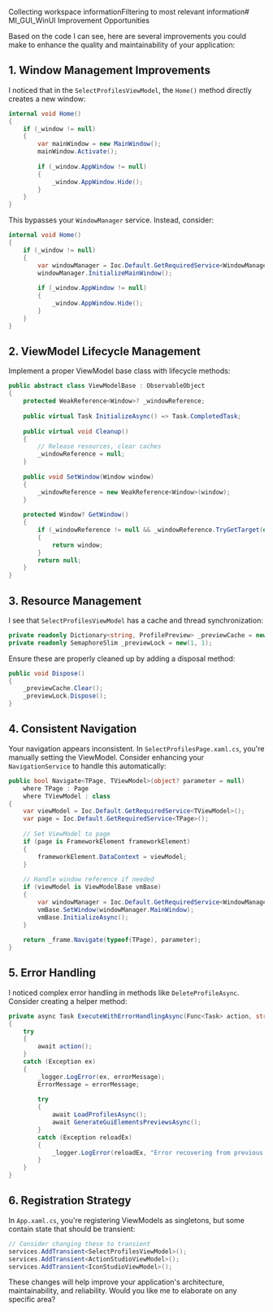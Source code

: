 Collecting workspace informationFiltering to most relevant information# MI_GUI_WinUI Improvement Opportunities

Based on the code I can see, here are several improvements you could make to enhance the quality and maintainability of your application:

## 1. Window Management Improvements

I noticed that in the `SelectProfilesViewModel`, the `Home()` method directly creates a new window:

```csharp
internal void Home()
{
    if (_window != null)
    {
        var mainWindow = new MainWindow();
        mainWindow.Activate();
        
        if (_window.AppWindow != null)
        {
            _window.AppWindow.Hide();
        }
    }
}
```

This bypasses your `WindowManager` service. Instead, consider:

```csharp
internal void Home()
{
    if (_window != null)
    {
        var windowManager = Ioc.Default.GetRequiredService<WindowManager>();
        windowManager.InitializeMainWindow();
        
        if (_window.AppWindow != null)
        {
            _window.AppWindow.Hide();
        }
    }
}
```

## 2. ViewModel Lifecycle Management

Implement a proper ViewModel base class with lifecycle methods:

```csharp
public abstract class ViewModelBase : ObservableObject
{
    protected WeakReference<Window>? _windowReference;
    
    public virtual Task InitializeAsync() => Task.CompletedTask;
    
    public virtual void Cleanup()
    {
        // Release resources, clear caches
        _windowReference = null;
    }
    
    public void SetWindow(Window window)
    {
        _windowReference = new WeakReference<Window>(window);
    }
    
    protected Window? GetWindow()
    {
        if (_windowReference != null && _windowReference.TryGetTarget(out var window))
        {
            return window;
        }
        return null;
    }
}
```

## 3. Resource Management

I see that `SelectProfilesViewModel` has a cache and thread synchronization:

```csharp
private readonly Dictionary<string, ProfilePreview> _previewCache = new();
private readonly SemaphoreSlim _previewLock = new(1, 1);
```

Ensure these are properly cleaned up by adding a disposal method:

```csharp
public void Dispose()
{
    _previewCache.Clear();
    _previewLock.Dispose();
}
```

## 4. Consistent Navigation

Your navigation appears inconsistent. In `SelectProfilesPage.xaml.cs`, you're manually setting the ViewModel. Consider enhancing your `NavigationService` to handle this automatically:

```csharp
public bool Navigate<TPage, TViewModel>(object? parameter = null) 
    where TPage : Page
    where TViewModel : class
{
    var viewModel = Ioc.Default.GetRequiredService<TViewModel>();
    var page = Ioc.Default.GetRequiredService<TPage>();
    
    // Set ViewModel to page
    if (page is FrameworkElement frameworkElement)
    {
        frameworkElement.DataContext = viewModel;
    }
    
    // Handle window reference if needed
    if (viewModel is ViewModelBase vmBase)
    {
        var windowManager = Ioc.Default.GetRequiredService<WindowManager>();
        vmBase.SetWindow(windowManager.MainWindow);
        vmBase.InitializeAsync();
    }
    
    return _frame.Navigate(typeof(TPage), parameter);
}
```

## 5. Error Handling

I noticed complex error handling in methods like `DeleteProfileAsync`. Consider creating a helper method:

```csharp
private async Task ExecuteWithErrorHandlingAsync(Func<Task> action, string errorMessage)
{
    try
    {
        await action();
    }
    catch (Exception ex)
    {
        _logger.LogError(ex, errorMessage);
        ErrorMessage = errorMessage;
        
        try
        {
            await LoadProfilesAsync();
            await GenerateGuiElementsPreviewsAsync();
        }
        catch (Exception reloadEx)
        {
            _logger.LogError(reloadEx, "Error recovering from previous error");
        }
    }
}
```

## 6. Registration Strategy

In `App.xaml.cs`, you're registering ViewModels as singletons, but some contain state that should be transient:

```csharp
// Consider changing these to transient
services.AddTransient<SelectProfilesViewModel>();
services.AddTransient<ActionStudioViewModel>();
services.AddTransient<IconStudioViewModel>();
```

These changes will help improve your application's architecture, maintainability, and reliability. Would you like me to elaborate on any specific area?